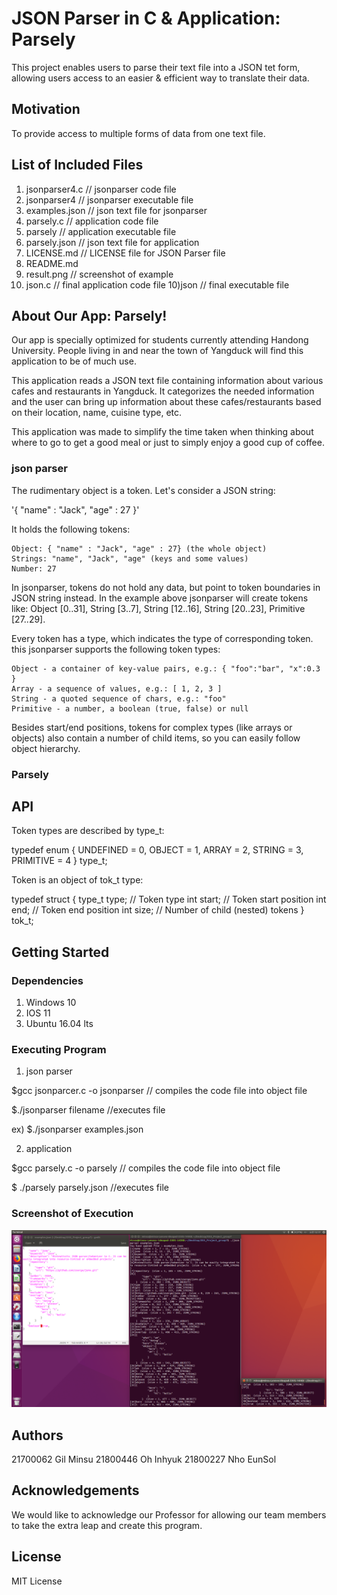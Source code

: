 # JSON Parser in C & Application: Parsely

This project enables users to parse their text file into a JSON tet form, allowing users access to an easier & efficient way to translate their data.

## Motivation

To provide access to multiple forms of data from one text file.

## List of Included Files

1) jsonparser4.c  // jsonparser code file
2) jsonparser4    // jsonparser executable file
3) examples.json  // json text file for jsonparser
4) parsely.c      // application code file
5) parsely        // application executable file
5) parsely.json   // json text file for application
6) LICENSE.md     // LICENSE file for JSON Parser file
7) README.md
8) result.png     // screenshot of example
9) json.c         // final application code file
10)json 	  // final executable file 

## About Our App: Parsely!

Our app is specially optimized for students currently attending Handong University. 
People living in and near the town of Yangduck will find this application to be of much use.

This application reads a JSON text file containing information about various cafes and restaurants in Yangduck. 
It categorizes the needed information and the user can bring up information about these cafes/restaurants
based on their location, name, cuisine type, etc. 

This application was made to simplify the time taken when thinking about where to go to get a good meal
or just to simply enjoy a good cup of coffee. 

### json parser

The rudimentary object is a token. Let's consider a JSON string:

'{ "name" : "Jack", "age" : 27 }'

It holds the following tokens:

    Object: { "name" : "Jack", "age" : 27} (the whole object)
    Strings: "name", "Jack", "age" (keys and some values)
    Number: 27

In jsonparser, tokens do not hold any data, but point to token boundaries in JSON string instead. In the example above jsonparser will create tokens like: Object [0..31], String [3..7], String [12..16], String [20..23], Primitive [27..29].

Every token has a type, which indicates the type of corresponding token. this jsonparser supports the following token types:

    Object - a container of key-value pairs, e.g.: { "foo":"bar", "x":0.3 }
    Array - a sequence of values, e.g.: [ 1, 2, 3 ]
    String - a quoted sequence of chars, e.g.: "foo"
    Primitive - a number, a boolean (true, false) or null

Besides start/end positions, tokens for complex types (like arrays or objects) also contain a number of child items, so you can easily follow object hierarchy.

### Parsely


## API

Token types are described by type_t:

typedef enum {
	UNDEFINED = 0,
	OBJECT = 1,
	ARRAY = 2,
	STRING = 3,
	PRIMITIVE = 4
} type_t;

Token is an object of tok_t type:

typedef struct {
	type_t type; // Token type
	int start;       // Token start position
	int end;         // Token end position
	int size;        // Number of child (nested) tokens
} tok_t;

## Getting Started

### Dependencies

1) Windows 10
2) IOS 11
3) Ubuntu 16.04 lts

### Executing Program

1) json parser

$gcc jsonparcer.c -o jsonparser 
 // compiles the code file into object file
 
$./jsonparser filename
 //executes file
 
 ex) $./jsonparser examples.json

2) application

$gcc parsely.c -o parsely
 // compiles the code file into object file

$ ./parsely parsely.json
 //executes file

### Screenshot of Execution

![](result.png)
## Authors

21700062 Gil Minsu
21800446 Oh Inhyuk
21800227 Nho EunSol
## Acknowledgements

We would like to acknowledge our Professor for allowing our team members to take the extra leap and create this program. 

## License

MIT License
